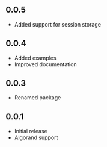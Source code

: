 ## 0.0.5

* Added support for session storage

## 0.0.4

* Added examples
* Improved documentation

## 0.0.3

* Renamed package

## 0.0.1

* Initial release
* Algorand support
